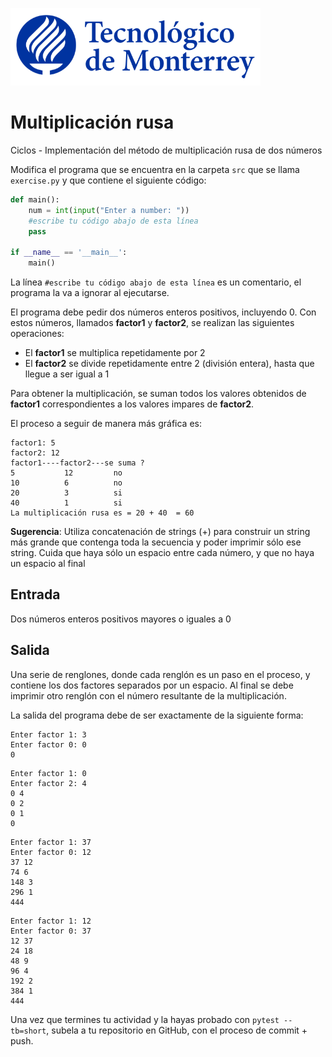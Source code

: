 ![Tec de Monterrey](../../images/logotecmty.png)
# Multiplicación rusa
Ciclos - Implementación del método de multiplicación rusa de dos números

Modifica el programa que se encuentra en la carpeta `src` que se llama
`exercise.py` y que contiene el siguiente código:

```python
def main():
    num = int(input("Enter a number: "))
    #escribe tu código abajo de esta línea
    pass

if __name__ == '__main__':
    main()
```

La línea `#escribe tu código abajo de esta línea` es un comentario,
el programa la va a ignorar al ejecutarse.

El programa debe pedir dos números enteros positivos, incluyendo 0.
Con estos números, llamados **factor1** y **factor2**, se realizan
las siguientes operaciones:

- El **factor1** se multiplica repetidamente por 2
- El **factor2** se divide repetidamente entre 2 (división entera),
    hasta que llegue a ser igual a 1

Para obtener la multiplicación, se suman todos los valores obtenidos de
**factor1** correspondientes a los valores impares de **factor2**.

El proceso a seguir de manera más gráfica es:
```
factor1: 5
factor2: 12
factor1----factor2---se suma ?
5           12	       no
10          6	       no
20          3	       si
40          1	       si
La multiplicación rusa es = 20 + 40  = 60
```

**Sugerencia**: Utiliza concatenación de strings (+) para construir un string
más grande que contenga toda la secuencia y poder imprimir sólo ese string.
Cuida que haya sólo un espacio entre cada número, y que no haya un espacio al
final

## Entrada

Dos números enteros positivos mayores o iguales a 0

## Salida

Una serie de renglones, donde cada renglón es un paso en el proceso, y
contiene los dos factores separados por un espacio.
Al final se debe imprimir otro renglón con el número resultante de la
multiplicación.

La salida del programa debe de ser exactamente de la siguiente forma:

```
Enter factor 1: 3
Enter factor 0: 0
0
```

```
Enter factor 1: 0
Enter factor 2: 4
0 4
0 2
0 1
0
```

```
Enter factor 1: 37
Enter factor 0: 12
37 12
74 6
148 3
296 1
444
```

```
Enter factor 1: 12
Enter factor 0: 37
12 37
24 18
48 9
96 4
192 2
384 1
444
```

Una vez que termines tu actividad y la hayas probado con `pytest --tb=short`,
subela a tu repositorio en GitHub, con el proceso de commit + push.
